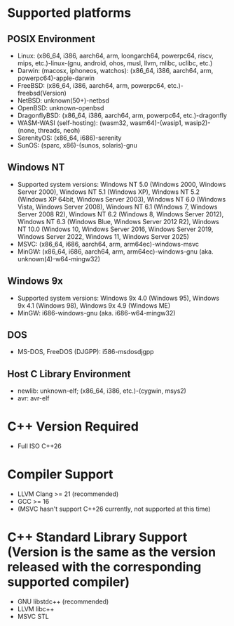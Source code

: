 # Supported platforms

## POSIX Environment
* Linux: (x86\_64, i386, aarch64, arm, loongarch64, powerpc64, riscv, mips, etc.)-linux-(gnu, android, ohos, musl, llvm, mlibc, uclibc, etc.)
* Darwin: (macosx, iphoneos, watchos): (x86\_64, i386, aarch64, arm, powerpc64)-apple-darwin
* FreeBSD: (x86\_64, i386, aarch64, arm, powerpc64, etc.)-freebsd(Version)
* NetBSD: unknown(50+)-netbsd
* OpenBSD: unknown-openbsd
* DragonflyBSD: (x86\_64, i386, aarch64, arm, powerpc64, etc.)-dragonfly
* WASM-WASI (self-hosting): (wasm32, wasm64)-(wasip1, wasip2)-(none, threads, neoh)
* SerenityOS: (x86\_64, i686)-serenity
* SunOS: (sparc, x86)-(sunos, solaris)-gnu

## Windows NT
* Supported system versions: Windows NT 5.0 (Windows 2000, Windows Server 2000), Windows NT 5.1 (Windows XP), Windows NT 5.2 (Windows XP 64bit, Windows Server 2003), Windows NT 6.0 (Windows Vista, Windows Server 2008), Windows NT 6.1 (Windows 7, Windows Server 2008 R2), Windows NT 6.2 (Windows 8, Windows Server 2012), Windows NT 6.3 (Windows Blue, Windows Server 2012 R2), Windows NT 10.0 (Windows 10, Windows Server 2016, Windows Server 2019, Windows Server 2022, Windows 11, Windows Server 2025)
* MSVC: (x86\_64, i686, aarch64, arm, arm64ec)-windows-msvc
* MinGW: (x86\_64, i686, aarch64, arm, arm64ec)-windows-gnu (aka. unknown(4)-w64-mingw32)

## Windows 9x
* Supported system versions: Windows 9x 4.0 (Windows 95), Windows 9x 4.1 (Windows 98), Windows 9x 4.9 (Windows ME)
* MinGW: i686-windows-gnu (aka. i686-w64-mingw32)

## DOS
* MS-DOS, FreeDOS (DJGPP): i586-msdosdjgpp

## Host C Library Environment
* newlib: unknown-elf; (x86\_64, i386, etc.)-(cygwin, msys2)
* avr: avr-elf

# C++ Version Required
- Full ISO C++26

# Compiler Support
- LLVM Clang >= 21 (recommended)
- GCC >= 16
- (MSVC hasn't support C++26 currently, not supported at this time)

# C++ Standard Library Support (Version is the same as the version released with the corresponding supported compiler)
- GNU libstdc++ (recommended)
- LLVM libc++
- MSVC STL

